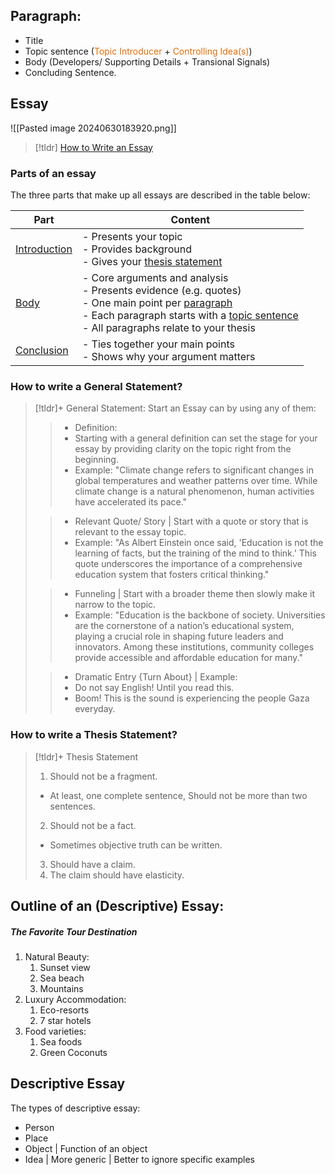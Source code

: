 ## Paragraph:
- Title
- Topic sentence (<font color="#e36c09">Topic Introducer</font> + <font color="#e36c09">Controlling Idea(s)</font>)
- Body (Developers/ Supporting Details + Transional Signals)
- Concluding Sentence.
## Essay
![[Pasted image 20240630183920.png]]

> [!tldr] [How to Write an Essay](https://www.ieltsbuddy.com/ielts-essay.html)

### Parts of an essay
The three parts that make up all essays are described in the table below:

| Part                                                                 | Content                                                                                                                                                                                                                                                                                                                   |
| -------------------------------------------------------------------- | ------------------------------------------------------------------------------------------------------------------------------------------------------------------------------------------------------------------------------------------------------------------------------------------------------------------------- |
| [Introduction](https://www.scribbr.com/academic-essay/introduction/) | - Presents your topic<br>- Provides background<br>- Gives your [thesis statement](https://www.scribbr.com/academic-essay/thesis-statement/)                                                                                                                                                                               |
| [Body](https://www.scribbr.com/academic-essay/body/)                 | - Core arguments and analysis<br>- Presents evidence (e.g. quotes)<br>- One main point per [paragraph](https://www.scribbr.com/research-paper/paragraph-structure/)<br>- Each paragraph starts with a [topic sentence](https://www.scribbr.com/research-paper/topic-sentences/)<br>- All paragraphs relate to your thesis |
| [Conclusion](https://www.scribbr.com/academic-essay/conclusion/)     | - Ties together your main points<br>- Shows why your argument matters                                                                                                                                                                                                                                                     |

### How to write a General Statement?
> [!tldr]+ General Statement:
> Start an Essay can by using any of them:
>> - Definition:
>> 	- Starting with a general definition can set the stage for your essay by providing clarity on the topic right from the beginning.
>> 	- Example: "Climate change refers to significant changes in global temperatures and weather patterns over time. While climate change is a natural phenomenon, human activities have accelerated its pace."
>
>> - Relevant Quote/ Story | Start with a quote or story that is relevant to the essay topic.
>> 	- Example: "As Albert Einstein once said, 'Education is not the learning of facts, but the training of the mind to think.' This quote underscores the importance of a comprehensive education system that fosters critical thinking."
>
>> - Funneling | Start with a broader theme then slowly make it narrow to the topic.
>> 	- Example: "Education is the backbone of society. Universities are the cornerstone of a nation’s educational system, playing a crucial role in shaping future leaders and innovators. Among these institutions, community colleges provide accessible and affordable education for many."
>
>> - Dramatic Entry {Turn About} | Example:
>> 	- Do not say English! Until you read this.
>> 	- Boom! This is the sound is experiencing the people Gaza everyday.

### How to write a Thesis Statement?
> [!tldr]+ Thesis Statement
> 1. Should not be a fragment.
> 	- At least, one complete sentence, Should not be more than two sentences.
> 2. Should not be a fact.
> 	- Sometimes objective truth can be written.
> 3. Should have a claim.
> 4. The claim should have elasticity.

## Outline of an (Descriptive) Essay:
##### The Favorite Tour Destination
1. Natural Beauty:
	1. Sunset view
	2. Sea beach
	3. Mountains
2. Luxury Accommodation:
	1. Eco-resorts
	2. 7 star hotels
3. Food varieties:
	1. Sea foods
	2. Green Coconuts

## Descriptive Essay
The types of descriptive essay:
- Person
- Place
- Object | Function of an object
- Idea | More generic | Better to ignore specific examples
